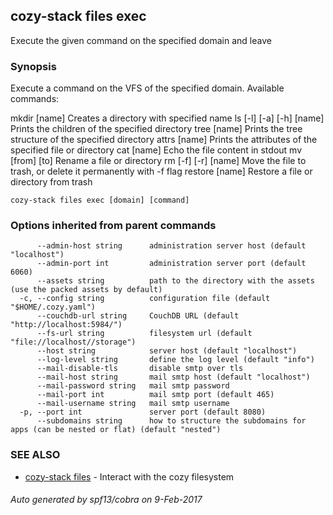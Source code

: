 ## cozy-stack files exec

Execute the given command on the specified domain and leave

### Synopsis


Execute a command on the VFS of the specified domain.
Available commands:

  mkdir [name]               Creates a directory with specified name
  ls [-l] [-a] [-h] [name]   Prints the children of the specified directory
  tree [name]                Prints the tree structure of the specified directory
  attrs [name]               Prints the attributes of the specified file or directory
  cat [name]                 Echo the file content in stdout
  mv [from] [to]             Rename a file or directory
  rm [-f] [-r] [name]        Move the file to trash, or delete it permanently with -f flag
  restore [name]             Restore a file or directory from trash


```
cozy-stack files exec [domain] [command]
```

### Options inherited from parent commands

```
      --admin-host string      administration server host (default "localhost")
      --admin-port int         administration server port (default 6060)
      --assets string          path to the directory with the assets (use the packed assets by default)
  -c, --config string          configuration file (default "$HOME/.cozy.yaml")
      --couchdb-url string     CouchDB URL (default "http://localhost:5984/")
      --fs-url string          filesystem url (default "file://localhost//storage")
      --host string            server host (default "localhost")
      --log-level string       define the log level (default "info")
      --mail-disable-tls       disable smtp over tls
      --mail-host string       mail smtp host (default "localhost")
      --mail-password string   mail smtp password
      --mail-port int          mail smtp port (default 465)
      --mail-username string   mail smtp username
  -p, --port int               server port (default 8080)
      --subdomains string      how to structure the subdomains for apps (can be nested or flat) (default "nested")
```

### SEE ALSO
* [cozy-stack files](cozy-stack_files.md)	 - Interact with the cozy filesystem

###### Auto generated by spf13/cobra on 9-Feb-2017
